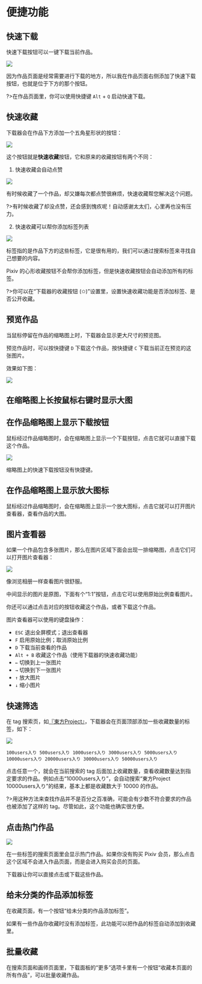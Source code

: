 # 便捷功能

## 快速下载

快速下载按钮可以一键下载当前作品。

![](./images/2021-11-07_192054.png)

因为作品页面是经常需要进行下载的地方，所以我在作品页面右侧添加了快速下载按钮，也就是位于下方的那个按钮。

?>在作品页面里，你可以使用快捷键 `Alt` + `Q` 启动快速下载。

## 快速收藏

下载器会在作品下方添加一个五角星形状的按钮：

![](./images/2020-12-24_113101.png)

这个按钮就是**快速收藏**按钮，它和原来的收藏按钮有两个不同：

1. 快速收藏会自动点赞

![](./images/2020-12-24_113216.png)

有时候收藏了一个作品，却又嫌每次都点赞很麻烦，快速收藏帮您解决这个问题。

?>有时候收藏了却没点赞，还会感到愧疚呢！自动感谢太太们，心里再也没有压力。

2. 快速收藏可以帮你添加标签列表

![](./images/2019-07-29-17-43-38.png)

标签指的是作品下方的这些标签，它是很有用的，我们可以通过搜索标签来寻找自己想要的内容。

Pixiv 的心形收藏按钮不会帮你添加标签，但是快速收藏按钮会自动添加所有的标签。

?>你可以在“下载器的收藏按钮 (✩)”设置里，设置快速收藏功能是否添加标签、是否公开收藏。

## 预览作品

当鼠标停留在作品的缩略图上时，下载器会显示更大尺寸的预览图。

预览作品时，可以按快捷键 `D` 下载这个作品，按快捷键 `C` 下载当前正在预览的这张图片。

效果如下图：

![](./images/20211107181044.jpg)

## 在缩略图上长按鼠标右键时显示大图

## 在作品缩略图上显示下载按钮

鼠标经过作品缩略图时，会在缩略图上显示一个下载按钮，点击它就可以直接下载这个作品。

![](./images/20211107221801.jpg)

缩略图上的快速下载按钮没有快捷键。

## 在作品缩略图上显示放大图标

鼠标经过作品缩略图时，会在缩略图上显示一个放大图标，点击它就可以打开图片查看器，查看作品的大图。

## 图片查看器

如果一个作品包含多张图片，那么在图片区域下面会出现一排缩略图，点击它们可以打开图片查看器：

![](./images/20220802_210442.jpg)

像浏览相册一样查看图片很舒服。

中间显示的图片是原图，下面有个“1:1”按钮，点击它可以使用原始比例查看图片。

你还可以通过点击对应的按钮收藏这个作品，或者下载这个作品。

图片查看器可以使用的键盘操作：

* `ESC` 退出全屏模式；退出查看器
* `F` 启用原始比例；取消原始比例
* `D` 下载当前查看的作品
* `Alt + B` 收藏这个作品（使用下载器的快速收藏功能）
* `←` 切换到上一张图片
* `→` 切换到下一张图片
* `↑` 放大图片
* `↓` 缩小图片

## 快速筛选

在 tag 搜索页，如[『東方Project』](https://www.pixiv.net/search.php?s_mode=s_tag&word=%E6%9D%B1%E6%96%B9Project)，下载器会在页面顶部添加一些收藏数量的标签，如下：

![](./images/20201028144842.png)

```
100users入り 500users入り 1000users入り 3000users入り 5000users入り 10000users入り 20000users入り 30000users入り 50000users入り
```

点击任意一个，就会在当前搜索的 tag 后面加上收藏数量，查看收藏数量达到指定要求的作品。例如点击“10000users入り”，会自动搜索“東方Project 10000users入り”的结果，基本上都是收藏数大于 10000 的作品。

?>用这种方法来查找作品并不是百分之百准确，可能会有少数不符合要求的作品也被添加了这样的 tag。尽管如此，这个功能也确实很方便。

## 点击热门作品

![](./images/20200317132057.jpg)

在一些标签的搜索页面里会显示热门作品。如果你没有购买 Pixiv 会员，那么点击这个区域不会进入作品页面，而是会进入购买会员的页面。

下载器让你可以直接点击或下载这些作品。

## 给未分类的作品添加标签

在收藏页面，有一个按钮“给未分类的作品添加标签”。

如果有一些作品你收藏时没有添加标签，此功能可以把作品的标签自动添加到收藏里。

## 批量收藏

在搜索页面和画师页面里，下载面板的“更多”选项卡里有一个按钮“收藏本页面的所有作品”，可以批量收藏作品。
